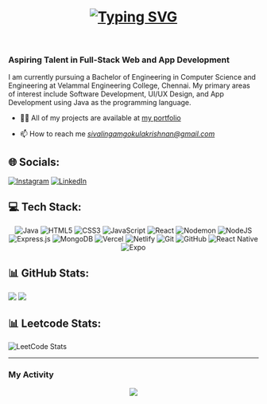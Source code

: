 <h1 align="center"><a href="https://git.io/typing-svg"><img src="https://readme-typing-svg.demolab.com?font=Fira+Code&weight=600&size=28&pause=1000&color=FFFF00&width=435&lines=Hello+%2CI+am+Gokulakrishnan" alt="Typing SVG" /></a>
</h1> <br>
<h3 align="left">Aspiring Talent in Full-Stack Web and App Development</h3>
<p>I am currently pursuing a Bachelor of Engineering in Computer Science and Engineering at Velammal Engineering College, Chennai. My primary areas of interest include Software Development, UI/UX Design, and App Development using Java as the programming language.</p>

- 👨‍💻 All of my projects are available at [my portfolio](www.gokulakrishnan.online)

- 📫 How to reach me *sivalingamgokulakrishnan@gmail.com*

## 🌐 Socials:
[![Instagram](https://img.shields.io/badge/Instagram-%23E4405F.svg?logo=Instagram&logoColor=white)](https://instagram.com/__gokul__bala__) [![LinkedIn](https://img.shields.io/badge/LinkedIn-%230077B5.svg?logo=linkedin&logoColor=white)](https://www.linkedin.com/in/gokulakrishnan-s-01890b312/)

## 💻 Tech Stack: 
<div align ="center">
 
![Java](https://img.shields.io/badge/java-%23ED8B00.svg?style=for-the-badge&logo=openjdk&logoColor=white) ![HTML5](https://img.shields.io/badge/html5-%23E34F26.svg?style=for-the-badge&logo=html5&logoColor=white) ![CSS3](https://img.shields.io/badge/css3-%231572B6.svg?style=for-the-badge&logo=css3&logoColor=white) ![JavaScript](https://img.shields.io/badge/javascript-%23323330.svg?style=for-the-badge&logo=javascript&logoColor=%23F7DF1E) ![React](https://img.shields.io/badge/react-%2320232a.svg?style=for-the-badge&logo=react&logoColor=%2361DAFB) ![Nodemon](https://img.shields.io/badge/NODEMON-%23323330.svg?style=for-the-badge&logo=nodemon&logoColor=%BBDEAD) ![NodeJS](https://img.shields.io/badge/node.js-6DA55F?style=for-the-badge&logo=node.js&logoColor=white) ![Express.js](https://img.shields.io/badge/express.js-%23404d59.svg?style=for-the-badge&logo=express&logoColor=%2361DAFB) ![MongoDB](https://img.shields.io/badge/MongoDB-%234ea94b.svg?style=for-the-badge&logo=mongodb&logoColor=white) ![Vercel](https://img.shields.io/badge/vercel-%23000000.svg?style=for-the-badge&logo=vercel&logoColor=white) ![Netlify](https://img.shields.io/badge/netlify-%23000000.svg?style=for-the-badge&logo=netlify&logoColor=#00C7B7) ![Git](https://img.shields.io/badge/git-%23F05033.svg?style=for-the-badge&logo=git&logoColor=white) ![GitHub](https://img.shields.io/badge/github-%23121011.svg?style=for-the-badge&logo=github&logoColor=white) ![React Native](https://img.shields.io/badge/react_native-%2320232a.svg?style=for-the-badge&logo=react&logoColor=%2361DAFB) ![Expo](https://img.shields.io/badge/expo-1C1E24?style=for-the-badge&logo=expo&logoColor=#D04A37)</div>




## 📊 GitHub Stats:
<div align="left">
 
![](http://github-profile-summary-cards.vercel.app/api/cards/stats?username=GokulakrishnanSivalingam&theme=apprentice)
![](http://github-profile-summary-cards.vercel.app/api/cards/repos-per-language?username=GokulakrishnanSivalingam&theme=apprentice)<br>
</div>

## 📊 Leetcode Stats:
<div align="left">
 
![LeetCode Stats](https://leetcard.jacoblin.cool/Gokula_krishnan_007?theme=dark&font=Roboto&ext=heatmap)

</div>

---

### My Activity
<div align="center">
 
![](http://github-profile-summary-cards.vercel.app/api/cards/profile-details?username=GokulakrishnanSivalingam&theme=apprentice)

</div>

